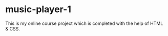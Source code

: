 # music-player-1
This is my online course project which is completed with the help of HTML &amp;  CSS.
